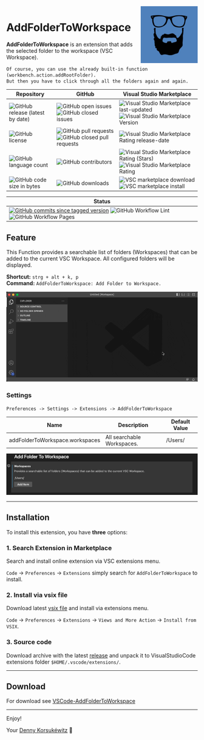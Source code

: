 <img align="right" width="150" height="150" src="doc/images/icon.png">

# AddFolderToWorkspace

**AddFolderToWorkspace** is an extension that adds the selected folder to the workspace (VSC Workspace).

    Of course, you can use the already built-in function (workbench.action.addRootFolder).
    But then you have to click through all the folders again and again.

| Repository | GitHub | Visual Studio Marketplace |
| ------ | ------ | ------ |
| ![GitHub release (latest by date)](https://img.shields.io/github/v/release/dennykorsukewitz/VSCode-AddFolderToWorkspace) | ![GitHub open issues](https://img.shields.io/github/issues/dennykorsukewitz/VSCode-AddFolderToWorkspace) ![GitHub closed issues](https://img.shields.io/github/issues-closed/dennykorsukewitz/VSCode-AddFolderToWorkspace?color=#44CC44) | ![Visual Studio Marketplace last-updated](https://img.shields.io/visual-studio-marketplace/last-updated/dennykorsukewitz.addfoldertoworkspace) ![Visual Studio Marketplace Version ](https://img.shields.io/visual-studio-marketplace/v/dennykorsukewitz.addfoldertoworkspace) |
| ![GitHub license](https://img.shields.io/github/license/dennykorsukewitz/VSCode-AddFolderToWorkspace) | ![GitHub pull requests](https://img.shields.io/github/issues-pr/dennykorsukewitz/VSCode-AddFolderToWorkspace?label=PR) ![GitHub closed pull requests](https://img.shields.io/github/issues-pr-closed/dennykorsukewitz/VSCode-AddFolderToWorkspace?color=g&label=PR) | ![Visual Studio Marketplace Rating release-date](https://img.shields.io/visual-studio-marketplace/release-date/dennykorsukewitz.addfoldertoworkspace) |
| ![GitHub language count](https://img.shields.io/github/languages/count/dennykorsukewitz/VSCode-AddFolderToWorkspace?style=flat&label=language)  | ![GitHub contributors](https://img.shields.io/github/contributors/dennykorsukewitz/VSCode-AddFolderToWorkspace) | ![Visual Studio Marketplace Rating (Stars)](https://img.shields.io/visual-studio-marketplace/stars/dennykorsukewitz.addfoldertoworkspace) ![Visual Studio Marketplace Rating](https://img.shields.io/visual-studio-marketplace/r/dennykorsukewitz.addfoldertoworkspace) |
| ![GitHub code size in bytes](https://img.shields.io/github/languages/code-size/dennykorsukewitz/VSCode-AddFolderToWorkspace)  | ![GitHub downloads](https://img.shields.io/github/downloads/dennykorsukewitz/VSCode-AddFolderToWorkspace/total?style=flat) | ![VSC marketplace download](https://img.shields.io/visual-studio-marketplace/d/dennykorsukewitz.addfoldertoworkspace) ![VSC marketplace install](https://img.shields.io/visual-studio-marketplace/i/dennykorsukewitz.addfoldertoworkspace) |

| Status |
 | ------ |
| [![GitHub commits since tagged version](https://img.shields.io/github/commits-since/dennykorsukewitz/VSCode-AddFolderToWorkspace/1.0.1/dev)](https://github.com/dennykorsukewitz/VSCode-AddFolderToWorkspace/compare/1.0.1...dev) ![GitHub Workflow Lint](https://github.com/dennykorsukewitz/VSCode-AddFolderToWorkspace/actions/workflows/lint.yml/badge.svg?branch=dev&style=flat&label=Lint) ![GitHub Workflow Pages](https://github.com/dennykorsukewitz/VSCode-AddFolderToWorkspace/actions/workflows/pages.yml/badge.svg?branch=dev&style=flat&label=GitHub%20Pages) |

## Feature

This Function provides a searchable list of folders (Workspaces) that can be added to the current VSC Workspace. All configured folders will be displayed.

**Shortcut:** ```strg + alt + k, p```<br>
**Command:**  ```AddFolderToWorkspace: Add Folder to Workspace.```

![AddFolderToWorkspace](doc/images/addfoldertoworkspace.gif)

### Settings

`Preferences -> Settings -> Extensions -> AddFolderToWorkspace`

| Name | Description | Default Value |
| - | - | - |
| addFolderToWorkspace.workspaces | All searchable Workspaces. | /Users/ |

![Settings](doc/images/settings.png)

---

## Installation

To install this extension, you have **three** options:

### 1. Search Extension in Marketplace

Search and install online extension via VSC extensions menu.

`Code` -> `Preferences` -> `Extensions` simply search for `AddFolderToWorkspace` to install.

### 2. Install via vsix file

Download latest [vsix file](https://github.com/dennykorsukewitz/VSCode-AddFolderToWorkspace/releases) and install via extensions menu.

`Code` -> `Preferences` -> `Extensions` -> `Views and More Action` -> `Install from VSIX`.

### 3. Source code

Download archive with the latest [release](https://github.com/dennykorsukewitz/VSCode-AddFolderToWorkspace/releases) and unpack it to VisualStudioCode extensions folder
`$HOME/.vscode/extensions/`.

---

## Download

For download see [VSCode-AddFolderToWorkspace](https://github.com/dennykorsukewitz/VSCode-AddFolderToWorkspace/releases)

---

Enjoy!

Your [Denny Korsukéwitz](https://github.com/dennykorsukewitz) 🚀
